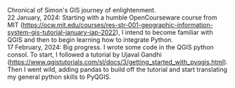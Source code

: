 Chronical of Simon's GIS journey of enlightenment. <br />
22 January, 2024: Starting with a humble OpenCourseware course from MIT (https://ocw.mit.edu/courses/res-str-001-geographic-information-system-gis-tutorial-january-iap-2022), I intend to become familiar with QGIS and then to begin learning how to integrate Python. <br />
17 February, 2024: Big progress. I wrote some code in the QGIS python consol. To start, I followed a tutorial by Ujaval Gandhi (https://www.qgistutorials.com/sl/docs/3/getting_started_with_pyqgis.html). Then I went wild, adding pandas to build off the tutorial and start translating my general python skills to PyQGIS.
